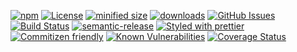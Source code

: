 [![npm](https://img.shields.io/npm/v/gitlab-repository-provider.svg)](https://www.npmjs.com/package/gitlab-repository-provider)
[![License](https://img.shields.io/badge/License-BSD%203--Clause-blue.svg)](https://opensource.org/licenses/BSD-3-Clause)
[![minified size](https://badgen.net/bundlephobia/min/gitlab-repository-provider)](https://bundlephobia.com/result?p=gitlab-repository-provider)
[![downloads](http://img.shields.io/npm/dm/gitlab-repository-provider.svg?style=flat-square)](https://npmjs.org/package/gitlab-repository-provider)
[![GitHub Issues](https://img.shields.io/github/issues/arlac77/gitlab-repository-provider.svg?style=flat-square)](https://github.com/arlac77/gitlab-repository-provider/issues)
[![Build Status](https://travis-ci.com/arlac77/gitlab-repository-provider.svg?branch=master)](https://travis-ci.com/arlac77/gitlab-repository-provider)
[![semantic-release](https://img.shields.io/badge/%20%20%F0%9F%93%A6%F0%9F%9A%80-semantic--release-e10079.svg)](https://github.com/arlac77/gitlab-repository-provider.git)
[![Styled with prettier](https://img.shields.io/badge/styled_with-prettier-ff69b4.svg)](https://github.com/prettier/prettier)
[![Commitizen friendly](https://img.shields.io/badge/commitizen-friendly-brightgreen.svg)](http://commitizen.github.io/cz-cli/)
[![Known Vulnerabilities](https://snyk.io/test/github/arlac77/gitlab-repository-provider/badge.svg)](https://snyk.io/test/github/arlac77/gitlab-repository-provider)
[![Coverage Status](https://coveralls.io/repos/arlac77/gitlab-repository-provider/badge.svg)](https://coveralls.io/r/arlac77/gitlab-repository-provider)
